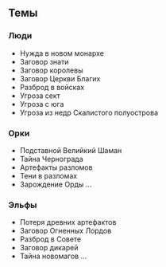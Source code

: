 ﻿## Темы

### Люди
* Нужда в новом монархе
* Заговор знати
* Заговор королевы
* Заговор Церкви Благих
* Разброд в войсках
* Угроза сект
* Угроза с юга
* Угроза из недр Скалистого полуострова

### Орки
* Подставной Велийкий Шаман
* Тайна Чернограда
* Артефакты разломов
* Тени в разломах
* Зарождение Орды
...

### Эльфы
* Потеря древних артефактов
* Заговор Огненных Лордов
* Разброд в Совете
* Заговор дикарей
* Тайна новомагов
...